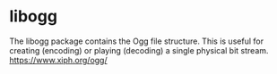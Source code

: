 # libogg
The libogg package contains the Ogg file structure. This is useful for creating (encoding) or playing (decoding) a single physical bit stream. https://www.xiph.org/ogg/
